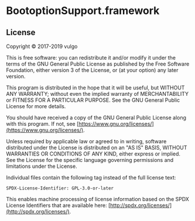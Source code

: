 # BootoptionSupport.framework

## License

Copyright © 2017-2019 vulgo

This is free software: you can redistribute it and/or modify it under the terms of the GNU General Public License as published by the Free Software Foundation, either version 3 of the License, or (at your option) any later version.

This program is distributed in the hope that it will be useful, but WITHOUT ANY WARRANTY; without even the implied warranty of MERCHANTABILITY or FITNESS FOR A PARTICULAR PURPOSE. See the GNU General Public License for more details.

You should have received a copy of the GNU General Public License along with this program. If not, see [https://www.gnu.org/licenses/](https://www.gnu.org/licenses/).

Unless required by applicable law or agreed to in writing, software distributed under the License is distributed on an "AS IS" BASIS, WITHOUT WARRANTIES OR CONDITIONS OF ANY KIND, either express or implied. See the License for the specific language governing permissions and limitations under the License.

Individual files contain the following tag instead of the full license text:

```
SPDX-License-Identifier: GPL-3.0-or-later
```

This enables machine processing of license information based on the SPDX License Identifiers that are available here: [http://spdx.org/licenses/](http://spdx.org/licenses/).
